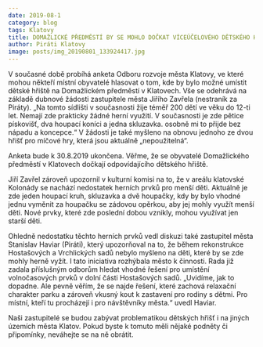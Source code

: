 ```yaml
---
date: 2019-08-1
category: blog
tags: Klatovy
title: DOMAŽLICKÉ PŘEDMĚSTÍ BY SE MOHLO DOČKAT VÍCEÚČELOVÉHO DĚTSKÉHO HŘIŠTĚ
author: Piráti Klatovy
image: posts/img_20190801_133924417.jpg
---
```


V současné době probíhá anketa Odboru rozvoje města Klatovy, ve které mohou někteří místní obyvatelé hlasovat o tom, kde by bylo možné umístit dětské hřiště na Domažlickém předměstí v Klatovech. Vše se odehrává na základě dubnové žádosti zastupitele města Jiřího Zavřela (nestraník za Piráty). „Na tomto sídlišti v současnosti žije téměř 200 dětí ve věku do 12-ti let. Nemají zde prakticky žádné herní využití. 
V současnosti je zde pětice pískovišť, dva houpací koníci a jedna skluzavka. osobně mi to přijde bez nápadu a koncepce.“ V žádosti je také myšleno na obnovu jednoho ze dvou hřišť pro míčové hry, která jsou aktuálně „nepoužitelná“.

Anketa bude k 30.8.2019 ukončena. Věřme, že se obyvatelé Domažlického předměstí v Klatovech dočkají odpovídajícího dětského hřiště.

Jiří Zavřel zároveň upozornil v kulturní komisi na to, že v areálu klatovské Kolonády se nachází nedostatek herních prvků pro menší děti. Aktuálně je zde jeden houpací kruh, skluzavka a dvě houpačky, kdy by bylo vhodné jednu vyměnit za houpačku se zádovou opěrkou, aby jej mohly využít menší děti. Nové prvky, které zde poslední dobou vznikly, mohou využívat jen starší děti.

Ohledně nedostatku těchto herních prvků vedl diskuzi také zastupitel města Stanislav Haviar (Piráti), který upozorňoval na to, že během rekonstrukce Hostašových a Vrchlických sadů nebylo myšleno na děti, které by se zde mohly herně vyžít. I tato iniciativa rozhýbala město k činnosti. Rada již zadala příslušným odborům hledat vhodné řešení pro umístění volnočasových prvků v dolní části Hostašových sadů. „Uvidíme, jak to dopadne. Ale pevně věřím, že se najde řešení, které zachová relaxační charakter parku a zároveň vkusný kout k zastavení pro rodiny s dětmi. Pro místní, kteří tu procházejí i pro návštěvníky města.“ uvedl Haviar.

Naši zastupitelé se budou zabývat problematikou dětských hřišť i na jiných územích města Klatov. Pokud byste k tomuto měli nějaké podněty či připomínky, neváhejte se na ně obrátit.
